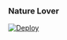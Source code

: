 
### Nature Lover

[![Deploy](https://www.herokucdn.com/deploy/button.svg)](https://heroku.com/deploy?template=https://github.com/sipakisking/Nature)

